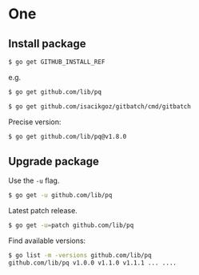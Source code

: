 # One


## Install package

```sh
$ go get GITHUB_INSTALL_REF
```

e.g.

```sh
$ go get github.com/lib/pq

$ go get github.com/isacikgoz/gitbatch/cmd/gitbatch
```

Precise version:

```sh
$ go get github.com/lib/pq@v1.8.0
```


## Upgrade package

Use the `-u` flag.

```sh
$ go get -u github.com/lib/pq
```

Latest patch release.

```sh
$ go get -u=patch github.com/lib/pq
```

Find available versions:

```sh
$ go list -m -versions github.com/lib/pq
github.com/lib/pq v1.0.0 v1.1.0 v1.1.1 ... ....
```
